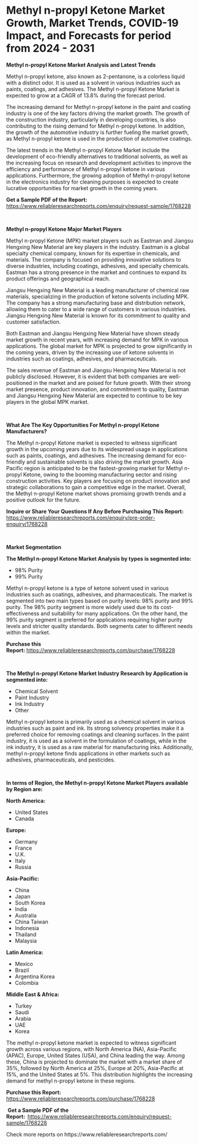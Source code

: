 <p><h1>Methyl n-propyl Ketone Market Growth, Market Trends, COVID-19 Impact, and Forecasts for period from 2024 - 2031</h1></p><p><strong>Methyl n-propyl Ketone Market Analysis and Latest Trends</strong></p>
<p><p>Methyl n-propyl ketone, also known as 2-pentanone, is a colorless liquid with a distinct odor. It is used as a solvent in various industries such as paints, coatings, and adhesives. The Methyl n-propyl Ketone Market is expected to grow at a CAGR of 13.8% during the forecast period. </p><p>The increasing demand for Methyl n-propyl ketone in the paint and coating industry is one of the key factors driving the market growth. The growth of the construction industry, particularly in developing countries, is also contributing to the rising demand for Methyl n-propyl ketone. In addition, the growth of the automotive industry is further fueling the market growth, as Methyl n-propyl ketone is used in the production of automotive coatings.</p><p>The latest trends in the Methyl n-propyl Ketone Market include the development of eco-friendly alternatives to traditional solvents, as well as the increasing focus on research and development activities to improve the efficiency and performance of Methyl n-propyl ketone in various applications. Furthermore, the growing adoption of Methyl n-propyl ketone in the electronics industry for cleaning purposes is expected to create lucrative opportunities for market growth in the coming years.</p></p>
<p><strong>Get a Sample PDF of the Report:&nbsp;</strong> <a href="https://www.reliableresearchreports.com/enquiry/request-sample/1768228">https://www.reliableresearchreports.com/enquiry/request-sample/1768228</a></p>
<p>&nbsp;</p>
<p><strong>Methyl n-propyl Ketone Major Market Players</strong></p>
<p><p>Methyl n-propyl Ketone (MPK) market players such as Eastman and Jiangsu Hengxing New Material are key players in the industry. Eastman is a global specialty chemical company, known for its expertise in chemicals, and materials. The company is focused on providing innovative solutions to diverse industries, including coatings, adhesives, and specialty chemicals. Eastman has a strong presence in the market and continues to expand its product offerings and geographical reach.</p><p>Jiangsu Hengxing New Material is a leading manufacturer of chemical raw materials, specializing in the production of ketone solvents including MPK. The company has a strong manufacturing base and distribution network, allowing them to cater to a wide range of customers in various industries. Jiangsu Hengxing New Material is known for its commitment to quality and customer satisfaction.</p><p>Both Eastman and Jiangsu Hengxing New Material have shown steady market growth in recent years, with increasing demand for MPK in various applications. The global market for MPK is projected to grow significantly in the coming years, driven by the increasing use of ketone solvents in industries such as coatings, adhesives, and pharmaceuticals.</p><p>The sales revenue of Eastman and Jiangsu Hengxing New Material is not publicly disclosed. However, it is evident that both companies are well-positioned in the market and are poised for future growth. With their strong market presence, product innovation, and commitment to quality, Eastman and Jiangsu Hengxing New Material are expected to continue to be key players in the global MPK market.</p></p>
<p>&nbsp;</p>
<p><strong>What Are The Key Opportunities For Methyl n-propyl Ketone Manufacturers?</strong></p>
<p><p>The Methyl n-propyl Ketone market is expected to witness significant growth in the upcoming years due to its widespread usage in applications such as paints, coatings, and adhesives. The increasing demand for eco-friendly and sustainable solvents is also driving the market growth. Asia Pacific region is anticipated to be the fastest-growing market for Methyl n-propyl Ketone, owing to the booming manufacturing sector and rising construction activities. Key players are focusing on product innovation and strategic collaborations to gain a competitive edge in the market. Overall, the Methyl n-propyl Ketone market shows promising growth trends and a positive outlook for the future.</p></p>
<p><strong>Inquire or Share Your Questions If Any Before Purchasing This Report:</strong> <a href="https://www.reliableresearchreports.com/enquiry/pre-order-enquiry/1768228">https://www.reliableresearchreports.com/enquiry/pre-order-enquiry/1768228</a></p>
<p>&nbsp;</p>
<p><strong>Market Segmentation</strong></p>
<p><strong>The Methyl n-propyl Ketone Market Analysis by types is segmented into:</strong></p>
<p><ul><li>98% Purity</li><li>99% Purity</li></ul></p>
<p><p>Methyl n-propyl ketone is a type of ketone solvent used in various industries such as coatings, adhesives, and pharmaceuticals. The market is segmented into two main types based on purity levels: 98% purity and 99% purity. The 98% purity segment is more widely used due to its cost-effectiveness and suitability for many applications. On the other hand, the 99% purity segment is preferred for applications requiring higher purity levels and stricter quality standards. Both segments cater to different needs within the market.</p></p>
<p><strong>Purchase this Report:&nbsp;</strong><a href="https://www.reliableresearchreports.com/purchase/1768228">https://www.reliableresearchreports.com/purchase/1768228</a></p>
<p>&nbsp;</p>
<p><strong>The Methyl n-propyl Ketone Market Industry Research by Application is segmented into:</strong></p>
<p><ul><li>Chemical Solvent</li><li>Paint Industry</li><li>Ink Industry</li><li>Other</li></ul></p>
<p><p>Methyl n-propyl ketone is primarily used as a chemical solvent in various industries such as paint and ink. Its strong solvency properties make it a preferred choice for removing coatings and cleaning surfaces. In the paint industry, it is used as a solvent in the formulation of coatings, while in the ink industry, it is used as a raw material for manufacturing inks. Additionally, methyl n-propyl ketone finds applications in other markets such as adhesives, pharmaceuticals, and pesticides.</p></p>
<p>&nbsp;</p>
<p><strong>In terms of Region, the Methyl n-propyl Ketone Market Players available by Region are:</strong></p>
<p>
    <p> <strong> North America: </strong>
        <ul>
            <li>United States</li>
            <li>Canada</li>
        </ul>
        </p> 
    <p> <strong> Europe: </strong>
        <ul>
            <li>Germany</li>
            <li>France</li>
            <li>U.K.</li>
            <li>Italy</li>
            <li>Russia</li>
        </ul>
        </p> 
    <p> <strong> Asia-Pacific: </strong>
        <ul>
            <li>China</li>
            <li>Japan</li>
            <li>South Korea</li>
            <li>India</li>
            <li>Australia</li>
            <li>China Taiwan</li>
            <li>Indonesia</li>
            <li>Thailand</li>
            <li>Malaysia</li>
        </ul>
        </p> 
    <p> <strong> Latin America: </strong>
        <ul>
            <li>Mexico</li>
            <li>Brazil</li>
            <li>Argentina Korea</li>
            <li>Colombia</li>
        </ul>
        </p> 
    <p> <strong> Middle East & Africa: </strong>
        <ul>
            <li>Turkey</li>
            <li>Saudi</li>
            <li>Arabia</li>
            <li>UAE</li>
            <li>Korea</li>
        </ul>
    </p>
    </p>
<p><p>The methyl n-propyl ketone market is expected to witness significant growth across various regions, with North America (NA), Asia-Pacific (APAC), Europe, United States (USA), and China leading the way. Among these, China is projected to dominate the market with a market share of 35%, followed by North America at 25%, Europe at 20%, Asia-Pacific at 15%, and the United States at 5%. This distribution highlights the increasing demand for methyl n-propyl ketone in these regions.</p></p>
<p><strong>Purchase this Report: </strong><a href="https://www.reliableresearchreports.com/purchase/1768228">https://www.reliableresearchreports.com/purchase/1768228</a></p>
<p>&nbsp;<strong>Get a Sample PDF of the Report:&nbsp;&nbsp;</strong><a href="https://www.reliableresearchreports.com/enquiry/request-sample/1768228">https://www.reliableresearchreports.com/enquiry/request-sample/1768228</a></p>
<p><strong></strong></p>
<p>Check more reports on https://www.reliableresearchreports.com/</p>